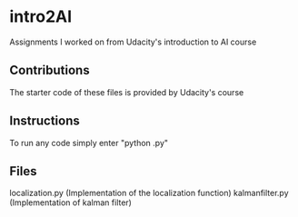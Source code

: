 # intro2AI
Assignments I worked on from Udacity's introduction to AI course
## Contributions
The starter code of these files is provided by Udacity's course 

## Instructions
To run any code simply enter "python <filename>.py"

## Files
localization.py   (Implementation of the localization function)
kalmanfilter.py   (Implementation of kalman filter)
